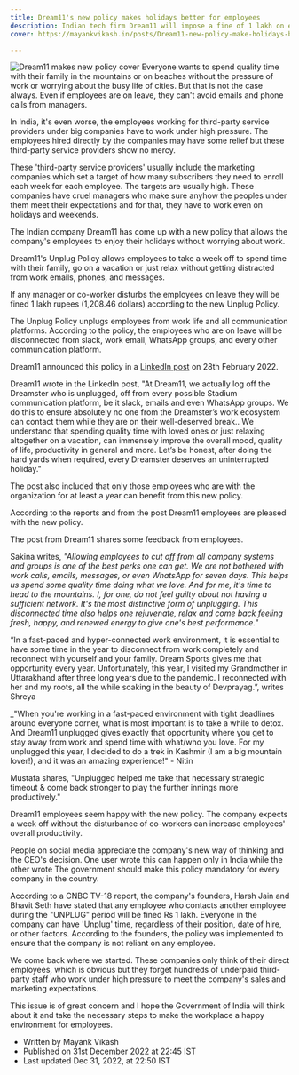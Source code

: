 ```yaml
---
title: Dream11's new policy makes holidays better for employees
description: Indian tech firm Dream11 will impose a fine of 1 lakh on employees who will disturb their colleagues on holidays.
cover: https://mayankvikash.in/posts/Dream11-new-policy-make-holidays-better-for-employees/dream11-new-policy-cover.webp

---
```

![Dream11 makes new policy cover](https://mayankvikash.in/posts/Dream11-new-policy-make-holidays-better-for-employees/dream11-new-policy-cover.webp)
Everyone wants to spend quality time with their family in the mountains or on beaches without the pressure of work or worrying about the busy life of cities. But that is not the case always. Even if employees are on leave, they can't avoid emails and phone calls from managers.  

In India, it's even worse, the employees working for third-party service providers under big companies have to work under high pressure. The employees hired directly by the companies may have some relief but these third-party service providers show no mercy.

These 'third-party service providers' usually include the marketing companies which set a target of how many subscribers they need to enroll each week for each employee.  The targets are usually high. These companies have cruel managers who make sure anyhow the peoples under them meet their expectations and for that, they have to work even on holidays and weekends. 

The Indian company Dream11 has come up with a new policy that allows the company's employees to enjoy their holidays without worrying about work.

Dream11's Unplug Policy allows employees to take a week off to spend time with their family, go on a vacation or just relax without getting distracted from work emails, phones, and messages. 

If any manager or co-worker disturbs the employees on leave they will be fined 1 lakh rupees (1,208.46 dollars) according to the new Unplug Policy.

The Unplug Policy unplugs employees from work life and all communication platforms. According to the policy, the employees who are on leave will be disconnected from slack, work email, WhatsApp groups, and every other communication platform.

Dream11 announced this policy in a [LinkedIn post](https://www.linkedin.com/pulse/take-break-breathe-relax-dream11-unplugged-dream11/) on 28th February 2022.

Dream11 wrote in the LinkedIn post, "At Dream11, we actually log off the Dreamster who is unplugged, off from every possible Stadium communication platform, be it slack, emails and even WhatsApp groups. We do this to ensure absolutely no one from the Dreamster’s work ecosystem can contact them while they are on their well-deserved break.. We understand that spending quality time with loved ones or just relaxing altogether on a vacation, can immensely improve the overall mood, quality of life, productivity in general and more. Let’s be honest, after doing the hard yards when required, every Dreamster deserves an uninterrupted holiday."

The post also included that only those employees who are with the organization for at least a year can benefit from this new policy.

According to the reports and from the post Dream11 employees are pleased with the new policy.

The post from Dream11 shares some feedback from employees.

Sakina writes, _"Allowing employees to cut off from all company systems and groups is one of the best perks one can get. We are not bothered with work calls, emails, messages, or even WhatsApp for seven days. This helps us spend some quality time doing what we love. And for me, it's time to head to the mountains. I, for one, do not feel guilty about not having a sufficient network. It's the most distinctive form of unplugging. This disconnected time also helps one rejuvenate, relax and come back feeling fresh, happy, and renewed energy to give one's best performance."_

“In a fast-paced and hyper-connected work environment, it is essential to have some time in the year to disconnect from work completely and reconnect with yourself and your family. Dream Sports gives me that opportunity every year. Unfortunately, this year, I visited my Grandmother in Uttarakhand after three long years due to the pandemic. I reconnected with her and my roots, all the while soaking in the beauty of Devprayag.”, writes Shreya

_"When you're working in a fast-paced environment with tight deadlines around everyone corner, what is most important is to take a while to detox. And Dream11 unplugged gives exactly that opportunity where you get to stay away from work and spend time with what/who you love. For my unplugged this year, I decided to do a trek in Kashmir (I am a big mountain lover!), and it was an amazing experience!" - Nitin

Mustafa shares, "Unplugged helped me take that necessary strategic timeout & come back stronger to play the further innings more productively."

Dream11 employees seem happy with the new policy. The company expects a week off without the disturbance of co-workers can increase employees' overall productivity.

People on social media appreciate the company's new way of thinking and the CEO's decision. One user wrote this can happen only in India while the other wrote The government should make this policy mandatory for every company in the country.

According to a CNBC TV-18 report, the company's founders, Harsh Jain and Bhavit Seth have stated that any employee who contacts another employee during the "UNPLUG" period will be fined Rs 1 lakh. Everyone in the company can have 'Unplug' time, regardless of their position, date of hire, or other factors. According to the founders, the policy was implemented to ensure that the company is not reliant on any employee.

We come back where we started. These companies only think of their direct employees, which is obvious but they forget hundreds of underpaid third-party staff who work under high pressure to meet the company's sales and marketing expectations.

This issue is of great concern and I hope the Government of India will think about it and take the necessary steps to make the workplace a happy environment for employees.

- Written by Mayank Vikash
- Published on 31st December 2022 at 22:45 IST
- Last updated Dec 31, 2022, at 22:50 IST
